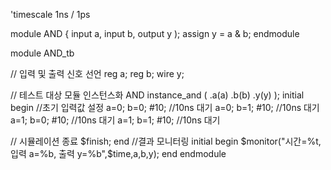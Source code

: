 'timescale 1ns / 1ps

module AND {
  input a,
  input b,
  output y
);
  assign y = a & b;
endmodule


module AND_tb

// 입력 및 출력 신호 선언
reg a;
reg b;
wire y;

// 테스트 대상 모듈 인스턴스화
AND instance_and (
  .a(a)
  .b(b)
  .y(y)
);
initial begin
  //초기 입력값 설정
  a=0; b=0;
  #10;  //10ns 대기
  a=0; b=1;
  #10;  //10ns 대기
  a=1; b=0;
  #10;  //10ns 대기
  a=1; b=1;
  #10;  //10ns 대기

  // 시뮬레이션 종료
  $finish;
end
//결과 모니터링
initial begin
  $monitor("시간=%t, 입력 a=%b, 출력 y=%b",$time,a,b,y);
  end
  endmodule
  
